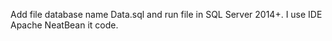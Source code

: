 Add file database name Data.sql and run file in SQL Server 2014+. I use IDE Apache NeatBean it code.
